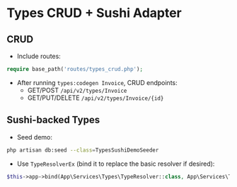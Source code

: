 # Types CRUD + Sushi Adapter

## CRUD
- Include routes:
```php
require base_path('routes/types_crud.php');
```
- After running `types:codegen Invoice`, CRUD endpoints:
  - GET/POST `/api/v2/types/Invoice`
  - GET/PUT/DELETE `/api/v2/types/Invoice/{id}`

## Sushi-backed Types
- Seed demo:
```bash
php artisan db:seed --class=TypesSushiDemoSeeder
```
- Use `TypeResolverEx` (bind it to replace the basic resolver if desired):
```php
$this->app->bind(App\Services\Types\TypeResolver::class, App\Services\Types\TypeResolverEx::class);
```
